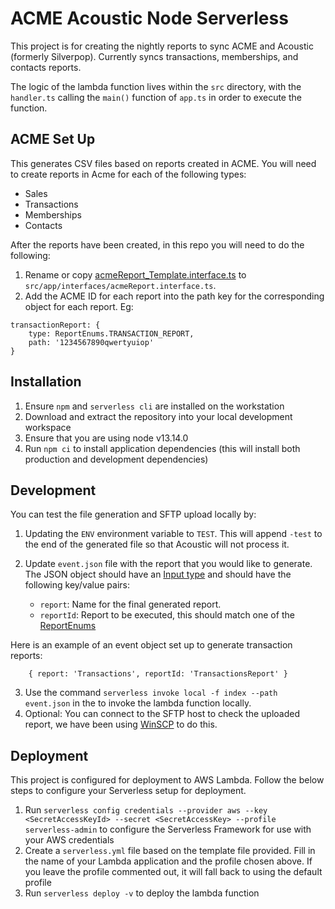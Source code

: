 # ACME Acoustic Node Serverless

This project is for creating the nightly reports to sync ACME and Acoustic (formerly Silverpop). Currently syncs transactions, memberships, and contacts reports. 

The logic of the lambda function lives within the `src` directory, with the `handler.ts` calling the `main()` function of `app.ts` in order to execute the function.

## ACME Set Up

This generates CSV files based on reports created in ACME. You will need to create reports in Acme for each of the following types: 

- Sales
- Transactions
- Memberships
- Contacts

After the reports have been created, in this repo you will need to do the following: 

1. Rename or copy [acmeReport_Template.interface.ts](src/app/interfaces/acmeReport_Template.interface.ts) to `src/app/interfaces/acmeReport.interface.ts`. 
2. Add the ACME ID for each report into the path key for the corresponding object for each report. Eg: 
```
transactionReport: {
    type: ReportEnums.TRANSACTION_REPORT,
    path: '1234567890qwertyuiop'
}
```

## Installation 

 1. Ensure  `npm` and `serverless cli` are installed on the workstation 
 2. Download and extract the repository into your local development workspace
 3. Ensure that you are using node v13.14.0
 4. Run `npm ci` to install application dependencies (this will install both production and development dependencies)

## Development

You can test the file generation and SFTP upload locally by:

1. Updating the `ENV` environment variable to `TEST`. This will append `-test` to the end of the generated file so that Acoustic will not process it. 
2. Update `event.json` file with the report that you would like to generate. The JSON object should have an [Input type](src/app/interfaces/input.interface.ts) and should have the following key/value pairs:

    - `report`: Name for the final generated report.
    - `reportId`: Report to be executed, this should match one of the [ReportEnums](src/app/enums/report.enums.ts)

Here is an example of an event object set up to generate transaction reports:     
```
    { report: 'Transactions', reportId: 'TransactionsReport' }
```

3. Use the command `serverless invoke local -f index --path event.json` in the to invoke the lambda function locally. 
4. Optional: You can connect to the SFTP host to check the uploaded report, we have been using [WinSCP](https://winscp.net/eng/index.php) to do this.

 
## Deployment

This project is configured for deployment to AWS Lambda. Follow the below steps to configure your Serverless setup for deployment.

 1. Run `serverless config credentials --provider aws --key <SecretAccessKeyId> --secret <SecretAccessKey> --profile serverless-admin` to configure the Serverless Framework for use with your AWS credentials
 2. Create a `serverless.yml` file based on the template file provided. Fill in the name of your Lambda application and the profile chosen above. If you leave the profile commented out, it will fall back to using the default profile 
 3. Run `serverless deploy -v` to deploy the lambda function
